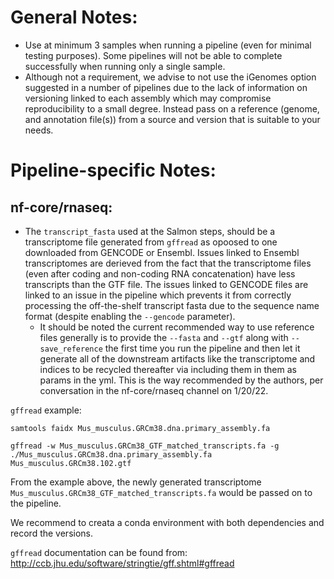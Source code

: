# General Notes:
* Use at minimum 3 samples when running a pipeline (even for minimal testing purposes). Some pipelines will not be able to complete successfully when running only a single sample.
* Although not a requirement, we advise to not use the iGenomes option suggested in a number of pipelines due to the lack of information on versioning linked to each assembly which may compromise reproducibility to a small degree. Instead pass on a reference (genome, and annotation file(s)) from a source and version that is suitable to your needs.

# Pipeline-specific Notes:
## nf-core/rnaseq:
* The `transcript_fasta` used at the Salmon steps, should be a transcriptome file generated from `gffread` as opoosed to one downloaded from GENCODE or Ensembl. Issues linked to Ensembl transcriptomes are derieved from the fact that the transcriptome files (even after coding and non-coding RNA concatenation) have less transcripts than the GTF file. The issues linked to GENCODE files are linked to an issue in the pipeline which prevents it from correctly processing the off-the-shelf transcript fasta due to the sequence name format (despite enabling the `--gencode` parameter).
    * It should be noted the current recommended way to use reference files generally is to provide the `--fasta` and `--gtf` along with `--save_reference` the first time you run the pipeline and then let it generate all of the downstream artifacts like the transcriptome and indices to be recycled thereafter via including them in them as params in the yml. This is the way recommended by the authors, per conversation in the nf-core/rnaseq channel on 1/20/22.

`gffread` example:

```
samtools faidx Mus_musculus.GRCm38.dna.primary_assembly.fa

gffread -w Mus_musculus.GRCm38_GTF_matched_transcripts.fa -g ./Mus_musculus.GRCm38.dna.primary_assembly.fa Mus_musculus.GRCm38.102.gtf
```

From the example above, the newly generated transcriptome `Mus_musculus.GRCm38_GTF_matched_transcripts.fa` would be passed on to the pipeline.

We recommend to creata a conda environment with both dependencies and record the versions.

`gffread` documentation can be found from: http://ccb.jhu.edu/software/stringtie/gff.shtml#gffread
